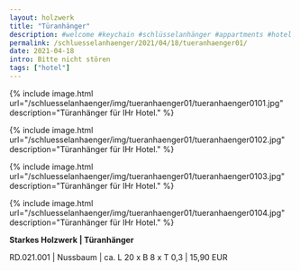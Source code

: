 ```yaml
---
layout: holzwerk
title: "Türanhänger"
description: #welcome #keychain #schlüsselanhänger #appartments #hotel #albhof #designhotel #hotelroom #resort #besthotel #ferienwohnung #pension #skihotel #spahotel #villa #lounge #penthouse #strandhütte #berghütte #blockhütte #lodge #b&b #forsthaus #berghaus #artlodge #alm #stuben #landhaus #alterwirt #bedandbreakfast #house #yacht #boot #cruiseliner #hotelzimmer #zimmerschlüssel #zimmernummer #appartmentdesign #individuell #personalisiert #ruppertdesign #türanhänger #tueranhaenger #bittenichtstören
permalink: /schluesselanhaenger/2021/04/18/tueranhaenger01/
date: 2021-04-18
intro: Bitte nicht stören
tags: ["hotel"]
---
```



{% include image.html url="/schluesselanhaenger/img/tueranhaenger01/tueranhaenger0101.jpg" description="Türanhänger für IHr Hotel." %}

{% include image.html url="/schluesselanhaenger/img/tueranhaenger01/tueranhaenger0102.jpg" description="Türanhänger für IHr Hotel." %}

{% include image.html url="/schluesselanhaenger/img/tueranhaenger01/tueranhaenger0103.jpg" description="Türanhänger für IHr Hotel." %}

{% include image.html url="/schluesselanhaenger/img/tueranhaenger01/tueranhaenger0104.jpg" description="Türanhänger für IHr Hotel." %}

**Starkes Holzwerk  \| Türanhänger**  

RD.021.001 \| Nussbaum  \| ca. L 20 x B 8 x T 0,3 \| 15,90 EUR
